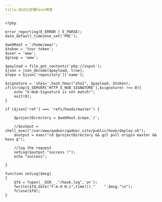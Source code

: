```yaml
---
title:自动化部署hexo博客
---
```


	<?php
	
	error_reporting(E_ERROR | E_PARSE);
	date_default_timezone_set('PRC');
	
	$webRoot = '/home/www/';
	$token = 'Your token';
	$user = 'www';
	$group = 'www';
	
	$payload = file_get_contents('php://input');
	$json = json_decode($payload, true);
	$repo = $json['repository']['name'];
	
	$signature = 'sha1='.hash_hmac("sha1", $payload, $token);
	if(strcmp($_SERVER['HTTP_X_HUB_SIGNATURE'],$signature) !== 0){
	    echo "X-Hub-Signature is not match!";
	    exit(0);
	}
	
	if ($json['ref'] === 'refs/heads/master') {
	
	    $projectDirectory = $webRoot.$repo.'/';
	
	    //$output = shell_exec("/var/www/qadoor/qadoor_site/public/hook/deploy.sh");
	    $output = exec("cd $projectDirectory && git pull origin master && hexo g");
	
	    //log the request
	    setLog($output."success !");
	    echo "success";
	
	}
	
	function setLog($msg)
	{
	    $fd = fopen(__DIR__."/hook.log",'a+');
	    fwrite($fd,date("Y-m-d H:i",time())."    ".$msg."\n");
	    fclose($fd);
	}
